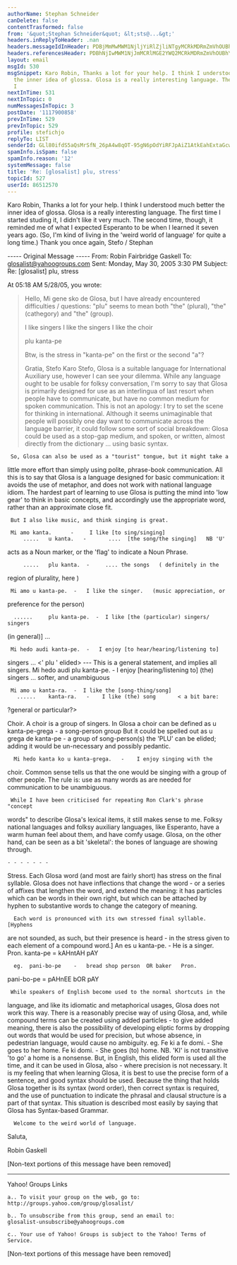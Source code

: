 ```yaml
---
authorName: Stephan Schneider
canDelete: false
contentTrasformed: false
from: '&quot;Stephan Schneider&quot; &lt;sts@...&gt;'
headers.inReplyToHeader: .nan
headers.messageIdInHeader: PDBjMmMwMWM1NjljYiRlZjliNTgyMCRkMDRmZmVhOUBhY2VycHpkdjJhbWVsej4=
headers.referencesHeader: PDBhNjIwMWM1NjJmMCRlMGE2YWQ2MCRkMDRmZmVhOUBhY2VycHpkdjJhbWVsej4gPDYuMS4yLjAuMC4yMDA1MDUzMDIxMjYyMy4wMmE2ZDE2MEBwby5wYWNpZmljLm5ldC5hdT4=
layout: email
msgId: 530
msgSnippet: Karo Robin, Thanks a lot for your help. I think I understood much better
  the inner idea of glossa. Glosa is a really interesting language. The first time
  I
nextInTime: 531
nextInTopic: 0
numMessagesInTopic: 3
postDate: '1117900858'
prevInTime: 529
prevInTopic: 529
profile: stefichjo
replyTo: LIST
senderId: GLl80ifdS5aQsMrSfN_26pA4w8qOT-95gN6pOdYiRFJpAiZ1AtkEahExtaGcwjyEx99nSouJYXazgLG_lkp6TCCh4ECjga7eMLEikYO9JkFeTw4xrHs
spamInfo.isSpam: false
spamInfo.reason: '12'
systemMessage: false
title: 'Re: [glosalist] plu, stress'
topicId: 527
userId: 86512570
---
```


Karo Robin,
Thanks a lot for your help. I think I understood much better the inner idea of glossa.
Glosa is a really interesting language. The first time I started studing it, I didn't like it very much. The second time, though, it reminded me of what I expected Esperanto to be when I learned it seven years ago. (So, I'm kind of living in the 'weird world of language' for quite a long time.)
Thank you once again,
Stefo / Stephan

  ----- Original Message ----- 
  From: Robin Fairbridge Gaskell 
  To: glosalist@yahoogroups.com 
  Sent: Monday, May 30, 2005 3:30 PM
  Subject: Re: [glosalist] plu, stress


  At 05:18 AM 5/28/05, you wrote:
  >Hello,
  >Mi gene sko de Glosa, but I have already encountered difficulties / questions:
  >"plu" seems to mean both "the" (plural), "the" (cathegory) and "the" (group).
  >
  >I like singers
  >I like the singers
  >I like the choir
  >
  >plu kanta-pe
  >
  >Btw, is the stress in "kanta-pe" on the first or the second "a"?
  >
  >Gratia,
  >Stefo
  Karo Stefo,
      Glosa is a suitable language for International Auxiliary use, however I 
  can see your dilemma.
      While any language ought to be usable for folksy conversation, I'm 
  sorry to say that Glosa is primarily designed for use as an interlingua of 
  last resort when people have to communicate, but have no common medium for 
  spoken communication.  This is not an apology: I try to set the scene for 
  thinking in international.
      Although it seems unimaginable that people will possibly one day want 
  to communicate across the language barrier,  it could follow some sort of 
  social breakdown: Glosa could be used as a stop-gap medium, and spoken, or 
  written, almost directly from the dictionary ... using basic syntax.

     So, Glosa can also be used as a "tourist" tongue, but it might take a 
  little more effort than simply using polite, phrase-book 
  communication.  All this is to say that Glosa is a language designed for 
  basic communication: it avoids the use of metaphor, and does not work with 
  national language idiom.  The hardest part of learning to use Glosa is 
  putting the mind into 'low gear' to think in basic concepts, and 
  accordingly use the appropriate word, rather than an approximate close fit.

     But I also like music, and think singing is great.

     Mi amo kanta.      -     I like [to sing/singing]
         .....   u kanta.   -       ....  [the song/the singing]   NB 'U' 
  acts as a Noun marker, or the 'flag' to indicate a Noun Phrase.

         .....   plu kanta.  -     .... the songs   ( definitely in the 
  region of plurality, here )

     Mi amo u kanta-pe.  -   I like the singer.   (music appreciation, or 
  preference for the person)

      ......     plu kanta-pe.  -  I like [the (particular) singers/ singers 
  (in general)]  ... <plural>

     Mi hedo audi kanta-pe.  -   I enjoy [to hear/hearing/listening to] 
  singers   ... <' plu ' elided>
                                        --- This is a general statement, and 
  implies all singers.
     Mi hedo audi plu kanta-pe.   -   I enjoy [hearing/listening to] (the) 
  singers   ... softer, and unambiguous

     Mi amo u kanta-ra.  -  I like the [song-thing/song]
       ......    kanta-ra.   -    I like (the) song       < a bit bare: 
  ?general or particular?>

  Choir.
      A choir is a group of singers.
      In Glosa a choir can be defined as   u kanta-pe-grega    -    a 
  song-person group
      But it could be spelled out as    u grega de kanta-pe    -   a group of 
  song-person(s)
           the 'PLU' can be elided; adding it would be un-necessary and 
  possibly pedantic.

      Mi hedo kanta ko u kanta-grega.   -    I enjoy singing with the 
  choir.    Common sense tells us that the one would be singing with a group 
  of other people.   The rule is: use as many words as are needed for 
  communication to be unambiguous.

     While I have been criticised for repeating Ron Clark's phrase "concept 
  words" to describe Glosa's lexical items, it still makes sense to me.
     Folksy national languages and folksy auxiliary languages, like 
  Esperanto, have a warm human feel about them, and have comfy usage.  Glosa, 
  on the other hand, can be seen as a bit 'skeletal': the bones of language 
  are showing through.

    - - - - - - -
  Stress.
      Each Glosa word (and most are fairly short) has stress on the final 
  syllable.
      Glosa does not have inflections that change the word - or a series of 
  affixes that lengthen the word, and extend the meaning: it has particles 
  which can be words in their own right, but which can be attached by hyphen 
  to substantive words to change the category of meaning.

      Each word is pronounced with its own stressed final syllable.  [Hyphens 
  are not sounded, as such, but their presence is heard - in the stress given 
  to each element of a compound word.]
      An es u kanta-pe.   -  He is a singer.     Pron. kanta-pe  =  kAHntAH pAY

      eg.  pani-bo-pe    -   bread shop person  OR baker   Pron. 
  pani-bo-pe  =  pAHnEE bOR pAY

     While speakers of English become used to the normal shortcuts in the 
  language, and like its idiomatic and metaphorical usages, Glosa does not 
  work this way.
      There is a reasonably precise way of using Glosa, and, while compound 
  terms can be created using added particles - to give added meaning, there 
  is also the possibility of developing eliptic forms by dropping out words 
  that would be used for precision, but whose absence, in pedestrian 
  language, would cause no ambiguity.
      eg.  Fe ki a fe domi.   -  She goes to her home.
             Fe ki domi.    -   She goes (to) home.      NB.  'KI' is not 
  transitive
                                           'to go' a home is a nonsense.
             But, in English, this elided form is used all the time, and it 
  can be used in Glosa, also - where precision is not necessary.
             It is my feeling that when learning Glosa, it is best to use the 
  precise form of a sentence, and good syntax should be used.    Because the 
  thing that holds Glosa together is its syntax (word order), then correct 
  syntax is required, and the use of punctuation to indicate the phrasal and 
  clausal structure is a part of that syntax.  This situation is described 
  most easily by saying that Glosa has Syntax-based Grammar.

      Welcome to the weird world of language.

  Saluta,

  Robin Gaskell



  [Non-text portions of this message have been removed]



------------------------------------------------------------------------------
  Yahoo! Groups Links

    a.. To visit your group on the web, go to:
    http://groups.yahoo.com/group/glosalist/
      
    b.. To unsubscribe from this group, send an email to:
    glosalist-unsubscribe@yahoogroups.com
      
    c.. Your use of Yahoo! Groups is subject to the Yahoo! Terms of Service. 



[Non-text portions of this message have been removed]


